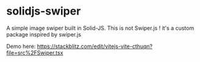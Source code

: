 # solidjs-swiper
A simple image swiper built in Solid-JS. This is not Swiper.js ! it's a custom package inspired by swiper.js

Demo here: https://stackblitz.com/edit/vitejs-vite-cthuqn?file=src%2FSwiper.tsx
